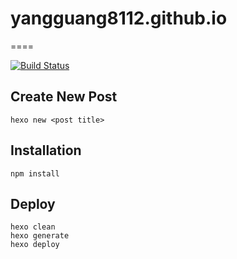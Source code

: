 # yangguang8112.github.io

====

[![Build Status](https://travis-ci.org/biobyelogy/biobyelogy.github.io.svg?branch=hexo)](https://travis-ci.org/biobyelogy/biobyelogy.github.io)

## Create New Post
```
hexo new <post title>
```

## Installation
```
npm install
```

## Deploy
```
hexo clean
hexo generate
hexo deploy
```
